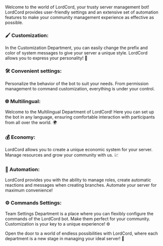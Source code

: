 Welcome to the world of LordCord, your trusty server management bot! 
LordCord provides user-friendly settings and an extensive set of automation features to make your community management experience as effective as possible.

### 🖌️ Customization:
In the Customization Department, you can easily change the prefix and color of system messages to give your server a unique style. LordCord allows you to express your personality! 🎨
### 🛠️ Convenient settings:
Personalize the behavior of the bot to suit your needs. From permission management to command customization, everything is under your control.
### 🌐 Multilingual:
Welcome to the Multilingual Department of LordCord! Here you can set up the bot in any language, ensuring comfortable interaction with participants from all over the world. 🌍
### 💰 Economy:
LordCord allows you to create a unique economic system for your server. Manage resources and grow your community with us. 💹
### 🤖 Automation:
LordCord provides you with the ability to manage roles, create automatic reactions and messages when creating branches. Automate your server for maximum convenience!
### ⚙️ Commands Settings:
Team Settings Department is a place where you can flexibly configure the commands of the LordCord bot. Make them perfect for your community. Customization is your key to a unique experience! ⚙️

Open the door to a world of endless possibilities with LordCord, where each department is a new stage in managing your ideal server! 🌟